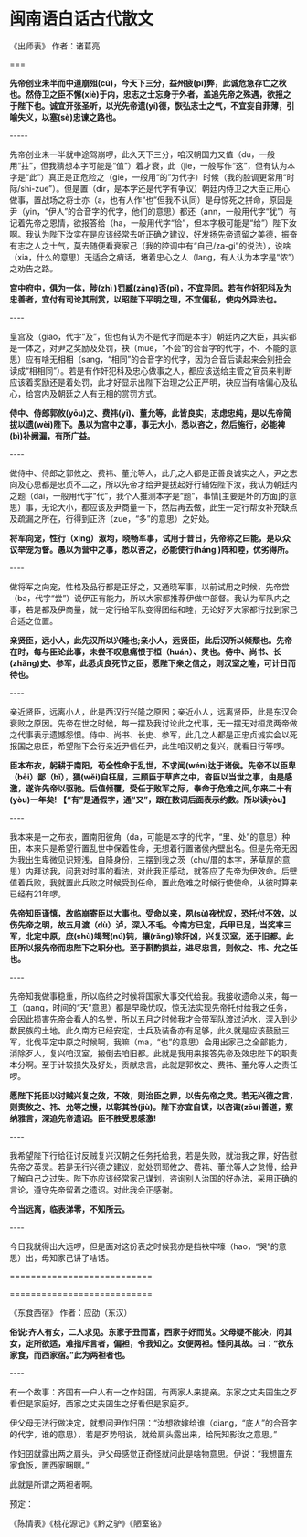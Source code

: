 # [闽南语白话古代散文](https://zhuanlan.zhihu.com/p/129097412)

《出师表》 作者：诸葛亮

\===

**先帝创业未半而中道崩殂(cú)，今天下三分，益州疲(pí)弊，此诚危急存亡之秋也。然侍卫之臣不懈(xiè)于内，忠志之士忘身于外者，盖追先帝之殊遇，欲报之于陛下也。诚宜开张圣听，以光先帝遗(yí)德，恢弘志士之气，不宜妄自菲薄，引喻失义，以塞(sè)忠谏之路也。**

\-----

先帝创业未一半就中途驾崩啰，此久天下三分，咱汉朝国力又值（du，一般用“拄”，但我猜想本字可能是“值”）着才衰，此（jie，一般写作“这”，但有认为本字是“此”）真正是正危险之（gie，一般用“的”为代字）时候（我的腔调更常用“时际/shi-zue”）。但是置（dir，是本字还是代字有争议）朝廷内侍卫之大臣正用心做事，置战场之将士亦（a，也有人作“也”但我不认同）是毋惊死之拼命，原因是尹（yin，“伊人”的合音字的代字，他们的意思）都还（ann，一般用代字“犹”）有记着先帝之恩情，欲报答给（ha，一般用代字“佮”，但本字极可能是“给”）陛下汝啊。我认为陛下汝实在是应该经常去听正确之建议，好发扬先帝遗留之美德，振奋有志之人之士气，莫去随便看衰家己（我的腔调中有“自己/za-gi”的说法），说啥（xia，什么的意思）无适合之痟话，堵着忠心之人（lang，有人认为本字是“侬”）之劝告之路。

  

**宫中府中，俱为一体，陟(zhì )罚臧(zāng)否(pǐ)，不宜异同。若有作奸犯科及为忠善者，宜付有司论其刑赏，以昭陛下平明之理，不宜偏私，使内外异法也。**

\----

皇宫及（giao，代字“及”，但也有认为不是代字而是本字）朝廷内之大臣，其实都是一体之，对尹之奖励及处罚，袂（mue，“不会”的合音字的代字，不、不能的意思）应有啥无相相（sang，“相同”的合音字的代字，因为合音后读起来会别扭会读成“相相同”）。若是有作奸犯科及忠心做事之人，都应该送给主管之官员来判断应该着奖励还是着处罚，此才好显示出陛下治理之公正严明，袂应当有啥偏心及私心，给宫内及朝廷之人有无相的赏罚方式。

  

**侍中、侍郎郭攸(yōu)之、费祎(yī)、董允等，此皆良实，志虑忠纯，是以先帝简拔以遗(wèi)陛下。愚以为宫中之事，事无大小，悉以咨之，然后施行，必能裨(bì)补阙漏，有所广益。**

\----

做侍中、侍郎之郭攸之、费祎、董允等人，此几之人都是正善良诚实之人，尹之志向及心思都是忠贞不二之，所以先帝才给尹提拔起好行辅佐陛下汝，我认为朝廷内之题（dai，一般用代字“代”，我个人推测本字是“题”，事情\[主要是坏的方面\]的意思）事，无论大小，都应该及尹商量一下，然后再去做，此生一定行帮汝补充缺点及疏漏之所在，行得到正济（zue，“多”的意思）之好处。

  

**将军向宠，性行（xíng）淑均，晓畅军事，试用于昔日，先帝称之曰能，是以众议举宠为督。愚以为营中之事，悉以咨之，必能使行(háng )阵和睦，优劣得所。**

\----

做将军之向宠，性格及品行都是正好之，又通晓军事，以前试用之时候，先帝尝（ba，代字“尝”）说伊正有能力，所以大家都推荐伊做中部督。我认为军队内之事，若是都及伊商量，就一定行给军队变得团结和睦，无论好歹大家都行找到家己合适之位置。

  

**亲贤臣，远小人，此先汉所以兴隆也;亲小人，远贤臣，此后汉所以倾颓也。先帝在时，每与臣论此事，未尝不叹息痛恨于桓（huán）、灵也。侍中、尚书、长(zhǎng)史、参军，此悉贞良死节之臣，愿陛下亲之信之，则汉室之隆，可计日而待也。**

\----

亲近贤臣，远离小人，此是西汉行兴隆之原因；亲近小人，远离贤臣，此是东汉会衰败之原因。先帝在世之时候，每一摆及我讨论此之代事，无一摆无对桓灵两帝做之代事表示遗憾怨恨。侍中、尚书、长史、参军，此几之人都是正忠贞诚实会以死报国之忠臣，希望陛下会行亲近尹信任尹，此生咱汉朝之复兴，就看日行等啰。

  

**臣本布衣，躬耕于南阳，苟全性命于乱世，不求闻(wén)达于诸侯。先帝不以臣卑（bēi）鄙（bǐ），猥(wěi)自枉屈，三顾臣于草庐之中，咨臣以当世之事，由是感激，遂许先帝以驱驰。后值倾覆，受任于败军之际，奉命于危难之间,尔来二十有(yòu)一年矣! 【“有”是通假字，通“又”，跟在数词后面表示约数。所以读yòu】**

\----

我本来是一之布衣，置南阳彼角（da，可能是本字的代字，“里、处”的意思）种田，本来只是希望行置乱世中保着性命，无想着行置诸侯內壁出名。但是先帝无因为我出生卑微见识短浅，自降身份，三摆到我之茨（chu/厝的本字，茅草屋的意思）内拜访我，问我对时事的看法，对此我正感动，就答应了先帝为伊效命。后壁值着兵败，我就置此兵败之时候受到任命，置此危难之时候行使使命，从彼时算来已经有21年啰。

  

**先帝知臣谨慎，故临崩寄臣以大事也。受命以来，夙(sù)夜忧叹，恐托付不效，以伤先帝之明，故五月渡（dù）泸，深入不毛。今南方已定，兵甲已足，当奖率三军，北定中原，庶(shù)竭驽(nú)钝，攘(rǎng)除奸凶，兴复汉室，还于旧都。此臣所以报先帝而忠陛下之职分也。至于斟酌损益，进尽忠言，则攸之、祎、允之任也。**

\----

先帝知我做事稳重，所以临终之时候将国家大事交代给我。我接收遗命以来，每一工（gang，时间的“天”意思）都是早晚忧叹，惊无法实现先帝托付给我之任务，会因此损害先帝会看人的名誉，所以五月之时候我才会带军队渡过泸水，深入到少数民族的土地。此久南方已经安定，士兵及装备亦有足够，此久就是应该鼓励三军，北伐平定中原之时候啊，我嘛（ma，“也”的意思）会用出家己之全部能力，消除歹人，复兴咱汉室，搬倒去咱旧都。此就是我用来报答先帝及效忠陛下的职责本分啊。至于计较损失及好处，贡献忠言，此就是郭攸之、费祎、董允等人之责任啰。

  

**愿陛下托臣以讨贼兴复之效，不效，则治臣之罪，以告先帝之灵。若无兴德之言，则责攸之、祎、允等之慢，以彰其咎(jiù)。陛下亦宜自谋，以咨诹(zōu)善道，察纳雅言，深追先帝遗诏。臣不胜受恩感激!**

\----

我希望陛下行给征讨反贼复兴汉朝之任务托给我，若是失败，就治我之罪，好告慰先帝之英灵。若是无行兴德之建议，就处罚郭攸之、费祎、董允等人之怠慢，给尹了解自己之过失。陛下亦应该经常家己谋划，咨询别人治国的好办法，采用正确的言论，遵守先帝留着之遗诏。对此我会正感谢。

  

**今当远离，临表涕零，不知所云。**

\----

今日我就得出大远啰，但是面对这份表之时候我亦是挡袂牢嚎（hao，“哭”的意思）出，毋知家己讲了啥话。

  

  

\===========================

\===========================

《东食西宿》 作者：应劭（东汉）

**俗说:齐人有女，二人求见。东家子丑而富，西家子好而贫。父母疑不能决，问其女，定所欲适，难指斥言者，偏袒，令我知之。女便两袒。怪问其故。曰：“欲东家食，而西家宿。”此为两袒者也。**

\----

有一个故事：齐国有一户人有一之作妇囝，有两家人来提亲。东家之丈夫囝生之歹看但是家庭好，西家之丈夫囝生之好看但是家庭歹。

伊父母无法行做决定，就想问尹作妇囝：“汝想欲嫁给谁（diang，“底人”的合音字的代字，谁的意思），若是歹势明说，就给肩头露出来，给阮知影汝之意思。”

作妇囝就露出两之肩头，尹父母感觉正奇怪就问此是啥物意思。伊说：“我想置东家食饭，置西家睏瞑。”

此就是所谓之两袒者啊。

  

  

  

预定：

《陈情表》《桃花源记》《黔之驴》《陋室铭》
